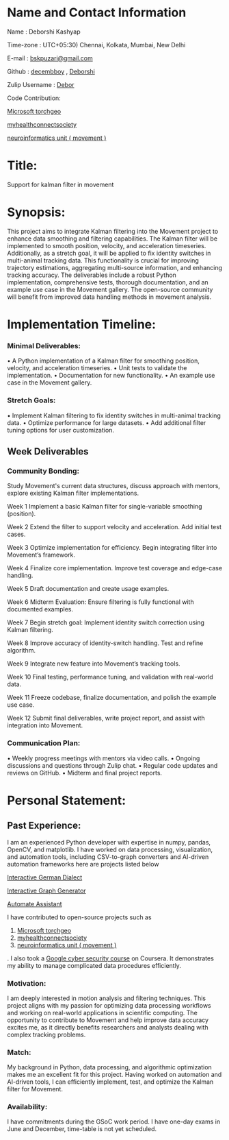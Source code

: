 <h1> Name and Contact Information </h1>

Name : Deborshi Kashyap

Time-zone : UTC+05:30) Chennai, Kolkata, Mumbai, New Delhi

E-mail : bskpuzari@gmail.com

Github : [decembboy](https://github.com/decembboy)  ,  [Deborshi](https://github.com/deborshi-web)

Zulip Username : [Debor](https://neuroinformatics.zulipchat.com/#user/882018)

Code Contribution:

[Microsoft torchgeo](https://github.com/microsoft/torchgeo/pull/2460)

[myhealthconnectsociety](https://github.com/myhealthconnectsociety/project-healthcare/pull/138)

[neuroinformatics unit ( movement )](https://github.com/neuroinformatics-unit/movement/issues/21)

    



# Title: 

Support for kalman filter in movement

# Synopsis:

This project aims to integrate Kalman filtering into the Movement project to enhance data smoothing and filtering capabilities. The Kalman filter will be implemented to smooth position, velocity, and acceleration timeseries. Additionally, as a stretch goal, it will be applied to fix identity switches in multi-animal tracking data. This functionality is crucial for improving trajectory estimations, aggregating multi-source information, and enhancing tracking accuracy. The deliverables include a robust Python implementation, comprehensive tests, thorough documentation, and an example use case in the Movement gallery. The open-source community will benefit from improved data handling methods in movement analysis.

# Implementation Timeline:

<h3> Minimal Deliverables: </h3>

•	A Python implementation of a Kalman filter for smoothing position, velocity, and acceleration timeseries.
•	Unit tests to validate the implementation.
•	Documentation for new functionality.
•	An example use case in the Movement gallery.

<h3> Stretch Goals: </h3>

•	Implement Kalman filtering to fix identity switches in multi-animal tracking data.
•	Optimize performance for large datasets.
•	Add additional filter tuning options for user customization.

<h2> Week	Deliverables </h2>

<h3> Community Bonding: </h3>	

Study Movement's current data structures, discuss approach with mentors, explore existing Kalman filter implementations.

Week 1	Implement a basic Kalman filter for single-variable smoothing (position).

Week 2	Extend the filter to support velocity and acceleration. Add initial test cases.

Week 3	Optimize implementation for efficiency. Begin integrating filter into Movement’s framework.

Week 4	Finalize core implementation. Improve test coverage and edge-case handling.

Week 5	Draft documentation and create usage examples.

Week 6	Midterm Evaluation: Ensure filtering is fully functional with documented examples.

Week 7	Begin stretch goal: Implement identity switch correction using Kalman filtering.

Week 8	Improve accuracy of identity-switch handling. Test and refine algorithm.

Week 9	Integrate new feature into Movement’s tracking tools.

Week 10	Final testing, performance tuning, and validation with real-world data.

Week 11	Freeze codebase, finalize documentation, and polish the example use case.

Week 12	Submit final deliverables, write project report, and assist with integration into Movement.

<h3> Communication Plan: </h3>

•	Weekly progress meetings with mentors via video calls.
•	Ongoing discussions and questions through Zulip chat.
•	Regular code updates and reviews on GitHub.
•	Midterm and final project reports.

# Personal Statement:

<h2> Past Experience: </h2>

I am an experienced Python developer with expertise in numpy, pandas, OpenCV, and matplotlib. I have worked on data processing, visualization, and automation tools, including CSV-to-graph converters and AI-driven automation frameworks here are projects listed below

[Interactive German Dialect](https://github.com/decembboy/German-Dialect-Map)

[Interactive Graph Generator](https://github.com/decembboy/Interactive-graph-generator)

[Automate Assistant](https://github.com/decembboy/Automate-Assistant)


I have contributed to open-source projects such as 

1.	[Microsoft torchgeo](https://github.com/microsoft/torchgeo/pull/2460)
2.	[myhealthconnectsociety](https://www.coursera.org/account/accomplishments/specialization/5AD3BY5DV4V3)
3.	[neuroinformatics unit ( movement )](https://github.com/neuroinformatics-unit/movement/issues/21)

. I also took a [Google cyber security course](https://www.coursera.org/account/accomplishments/specialization/5AD3BY5DV4V3) on Coursera. It demonstrates my ability to manage complicated data procedures efficiently.

<h3> Motivation: </h3>

I am deeply interested in motion analysis and filtering techniques. This project aligns with my passion for optimizing data processing workflows and working on real-world applications in scientific computing. The opportunity to contribute to Movement and help improve data accuracy excites me, as it directly benefits researchers and analysts dealing with complex tracking problems.

<h3> Match:</h3> 

My background in Python, data processing, and algorithmic optimization makes me an excellent fit for this project. Having worked on automation and AI-driven tools, I can efficiently implement, test, and optimize the Kalman filter for Movement.

<h3> Availability: </h3> 
  
 I have commitments during the GSoC work period. I have one-day exams in June and December, time-table is not yet scheduled.

